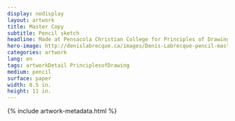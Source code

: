 ```yaml
---
display: nodisplay
layout: artwork
title: Master Copy
subtitle: Pencil sketch
headline: Made at Pensacola Christian College for Principles of Drawing
hero-image: http://denislabrecque.ca/images/Denis-Labrecque-pencil-master-copy.jpg
categories: artwork
lang: en
tags: artworkDetail PrinciplesofDrawing
medium: pencil
surface: paper
width: 8.5 in.
height: 11 in.
---
```

{% include artwork-metadata.html %}
